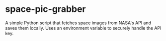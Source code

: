 # space-pic-grabber
A simple Python script that fetches space images from NASA's API and saves them locally. Uses an environment variable to securely handle the API key.
